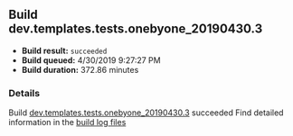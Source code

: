 ## Build dev.templates.tests.onebyone_20190430.3
- **Build result:** `succeeded`
- **Build queued:** 4/30/2019 9:27:27 PM
- **Build duration:** 372.86 minutes
### Details
Build [dev.templates.tests.onebyone_20190430.3](https://winappstudio.visualstudio.com/web/build.aspx?pcguid=a4ef43be-68ce-4195-a619-079b4d9834c2&builduri=vstfs%3a%2f%2f%2fBuild%2fBuild%2f27869) succeeded
Find detailed information in the [build log files](https://uwpctdiags.blob.core.windows.net/buildlogs/dev.templates.tests.onebyone_20190430.3_logs.zip)
